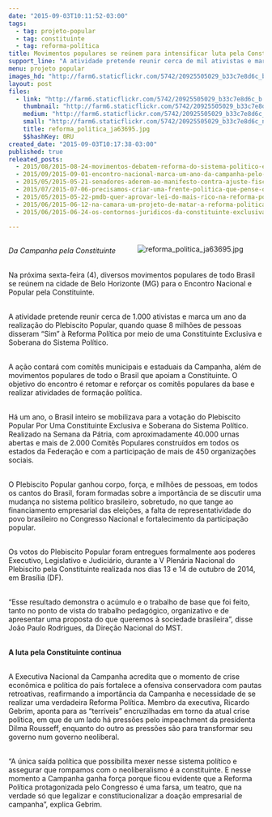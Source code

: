 ```yaml
---
date: "2015-09-03T10:11:52-03:00"
tags:
  - tag: projeto-popular
  - tag: constituinte
  - tag: reforma-política
title: Movimentos populares se reúnem para intensificar luta pela Constituinte
support_line: "A atividade pretende reunir cerca de mil ativistas e marca um ano da realização do Plebiscito Popular, quando 8 milhões disseram “Sim” à Reforma Política por meio de uma Constituinte."
menu: projeto popular
images_hd: "http://farm6.staticflickr.com/5742/20925505029_b33c7e8d6c_b.jpg"
layout: post
files:
  - link: "http://farm6.staticflickr.com/5742/20925505029_b33c7e8d6c_b.jpg"
    thumbnail: "http://farm6.staticflickr.com/5742/20925505029_b33c7e8d6c_t.jpg"
    medium: "http://farm6.staticflickr.com/5742/20925505029_b33c7e8d6c_z.jpg"
    small: "http://farm6.staticflickr.com/5742/20925505029_b33c7e8d6c_n.jpg"
    title: reforma_politica_ja63695.jpg
    $$hashKey: 0RU
created_date: "2015-09-03T10:17:38-03:00"
published: true
releated_posts:
  - 2015/08/2015-08-24-movimentos-debatem-reforma-do-sistema-politico-em-feira-de-santana.md
  - 2015/09/2015-09-01-encontro-nacional-marca-um-ano-da-campanha-pelo-plebiscito-constituinte.md
  - 2015/05/2015-05-21-senadores-aderem-ao-manifesto-contra-ajuste-fiscal-e-colocam-governo-em-saia-justa.md
  - 2015/07/2015-07-06-precisamos-criar-uma-frente-politica-que-pense-o-futuro-e-tenha-um-projeto-alternativo-ao-da-burguesia-diz-stedile.md
  - 2015/05/2015-05-22-pmdb-quer-aprovar-lei-do-mais-rico-na-reforma-politica.md
  - 2015/06/2015-06-12-na-camara-um-projeto-de-matar-a-reforma-politica.md
  - 2015/06/2015-06-24-os-contornos-juridicos-da-constituinte-exclusiva-o-desafio-da-reforma-politica.md

---
```

<figure class="image" style="float:right"><img alt="reforma_politica_ja63695.jpg" src="http://farm6.staticflickr.com/5742/20925505029_b33c7e8d6c_b.jpg" />
<figcaption></figcaption>
</figure>

<p><br />
<em>Da Campanha pela Constituinte</em></p>

<p><br />
Na pr&oacute;xima sexta-feira (4), diversos movimentos populares de todo Brasil se re&uacute;nem na cidade de Belo Horizonte (MG) para o Encontro Nacional e Popular pela Constituinte.</p>

<p><br />
A atividade pretende reunir cerca de 1.000 ativistas e marca um ano da realiza&ccedil;&atilde;o do Plebiscito Popular, quando quase 8 milh&otilde;es de pessoas disseram &ldquo;Sim&rdquo; &agrave; Reforma Pol&iacute;tica por meio de uma Constituinte Exclusiva e Soberana do Sistema Pol&iacute;tico.</p>

<p><br />
A a&ccedil;&atilde;o contar&aacute; com comit&ecirc;s municipais e estaduais da Campanha, al&eacute;m de movimentos populares de todo o Brasil que apoiam a Constituinte. O objetivo do encontro &eacute; retomar e refor&ccedil;ar os comit&ecirc;s populares da base e realizar atividades de forma&ccedil;&atilde;o pol&iacute;tica.</p>

<p><br />
H&aacute; um ano, o Brasil inteiro se mobilizava para a vota&ccedil;&atilde;o do Plebiscito Popular Por Uma Constituinte Exclusiva e Soberana do Sistema Pol&iacute;tico. Realizado na Semana da P&aacute;tria, com aproximadamente 40.000 urnas abertas e mais de 2.000 Comit&ecirc;s Populares constru&iacute;dos em todos os estados da Federa&ccedil;&atilde;o e com a participa&ccedil;&atilde;o de mais de 450 organiza&ccedil;&otilde;es sociais.</p>

<p><br />
O Plebiscito Popular ganhou corpo, for&ccedil;a, e milh&otilde;es de pessoas, em todos os cantos do Brasil, foram formadas sobre a import&acirc;ncia de se discutir uma mudan&ccedil;a no sistema pol&iacute;tico brasileiro, sobretudo, no que tange ao financiamento empresarial das elei&ccedil;&otilde;es, a falta de representatividade do povo brasileiro no Congresso Nacional e fortalecimento da participa&ccedil;&atilde;o popular.</p>

<p><br />
Os votos do Plebiscito Popular foram entregues formalmente aos poderes Executivo, Legislativo e Judici&aacute;rio, durante a V Plen&aacute;ria Nacional do Plebiscito pela Constituinte realizada nos dias 13 e 14 de outubro de 2014, em Bras&iacute;lia (DF).</p>

<p><br />
&ldquo;Esse resultado demonstra o ac&uacute;mulo e o trabalho de base que foi feito, tanto no ponto de vista do trabalho pedag&oacute;gico, organizativo e de apresentar uma proposta do que queremos &agrave; sociedade brasileira&rdquo;, disse Jo&atilde;o Paulo Rodrigues, da Dire&ccedil;&atilde;o Nacional do MST.</p>

<p><br />
<strong>A luta pela Constituinte continua</strong></p>

<p><br />
A Executiva Nacional da Campanha acredita que o momento de crise econ&ocirc;mica e pol&iacute;tica do pa&iacute;s fortalece a ofensiva conservadora com pautas retroativas, reafirmando a import&acirc;ncia da Campanha e necessidade de se realizar uma verdadeira Reforma Pol&iacute;tica. Membro da executiva, Ricardo Gebrim, aponta para as &ldquo;terr&iacute;veis&rdquo; encruzilhadas em torno da atual crise pol&iacute;tica, em que de um lado h&aacute; press&otilde;es pelo impeachment da presidenta Dilma Rousseff, enquanto do outro as press&otilde;es s&atilde;o para transformar seu governo num governo neoliberal.</p>

<p><br />
&ldquo;A &uacute;nica sa&iacute;da pol&iacute;tica que possibilita mexer nesse sistema pol&iacute;tico e assegurar que rompamos com o neoliberalismo &eacute; a constituinte. E nesse momento a Campanha ganha for&ccedil;a porque ficou evidente que a Reforma Pol&iacute;tica protagonizada pelo Congresso &eacute; uma farsa, um teatro, que na verdade s&oacute; que legalizar e constitucionalizar a doa&ccedil;&atilde;o empresarial de campanha&rdquo;, explica Gebrim.</p>

